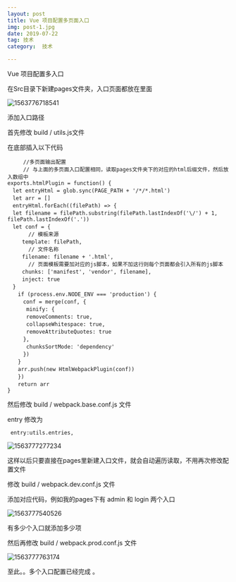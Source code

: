 ```yaml
---
layout: post
title: Vue 项目配置多页面入口
img: post-1.jpg
date: 2019-07-22
tag: 技术
category:  技术

---
```

Vue 项目配置多入口



在Src目录下新建pages文件夹，入口页面都放在里面



![1563776718541](https://app.yinxiang.com/shard/s61/res/44a8c044-3fca-451b-a34f-7d60d80ae634/1563776718541.png)

添加入口路径

首先修改 build / utils.js文件

在底部插入以下代码

```
　　　//多页面输出配置
　　　// 与上面的多页面入口配置相同，读取pages文件夹下的对应的html后缀文件，然后放入数组中
exports.htmlPlugin = function() {
　let entryHtml = glob.sync(PAGE_PATH + '/*/*.html')
　let arr = []
　entryHtml.forEach((filePath) => {
　let filename = filePath.substring(filePath.lastIndexOf('\/') + 1, filePath.lastIndexOf('.'))
　let conf = {
　　　　// 模板来源
　	template: filePath,
　　　　// 文件名称
　	filename: filename + '.html',
　　　　// 页面模板需要加对应的js脚本，如果不加这行则每个页面都会引入所有的js脚本
　	chunks: ['manifest', 'vendor', filename],
　	inject: true
　}
　　if (process.env.NODE_ENV === 'production') {
　　　conf = merge(conf, {
　　　	minify: {
　　　	removeComments: true,
　　　	collapseWhitespace: true,
　　　	removeAttributeQuotes: true
　　　},
　　　	chunksSortMode: 'dependency'
　　　})
　　}
　　arr.push(new HtmlWebpackPlugin(conf))
　　})
　　return arr
}
```

然后修改 build / webpack.base.conf.js 文件

entry 修改为

```
 entry:utils.entries,
```

![1563777277234](https://app.yinxiang.com/shard/s61/res/966715fb-5ee4-4673-8a58-50e279859c29/1563777277234.png)



这样以后只要直接在pages里新建入口文件，就会自动遍历读取，不用再次修改配置文件



修改 build / webpack.dev.conf.js 文件

添加对应代码，例如我的pages下有 admin 和 login 两个入口

![1563777540526](https://app.yinxiang.com/shard/s61/res/3af72038-8880-43ee-8757-5fb262a27a8f/1563777537126.png)

有多少个入口就添加多少项



然后再修改 build / webpack.prod.conf.js 文件

![1563777763174](https://app.yinxiang.com/shard/s61/res/5fa02d5a-c1e6-4f60-addb-e14a3da9ee36/1563777763174.png)

至此。。多个入口配置已经完成 。





